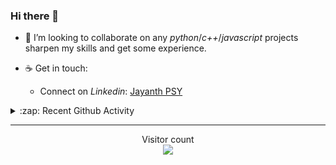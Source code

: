 ### Hi there 👋

<!-- - 🛠 I’m currently interning at [Tower Research Capital](https://www.tower-research.com/) in Core Engineering division. -->

- 👯 I’m looking to collaborate on any *python*/*c++*/*javascript* projects sharpen my skills and get some experience.

- ☕ Get in touch:
  +  Connect on *Linkedin*: [Jayanth PSY](https://www.linkedin.com/in/jayanth-p-b3924812a/)

<!--- ⚡ Fun fact: *Python* is older than *C++* and *Java*. -->

<!-- - :memo: The languages I use these days: 

<img src="https://wakatime.com/share/@j_tesla/e1311265-6285-4c3b-93d5-095ff9619aaf.png" width="700"/>
 -->
<details>
  <summary>:zap: Recent Github Activity</summary>
  
<!--START_SECTION:activity-->
1. ❗️ Closed issue [#18](https://github.com/chandrapavansai/distributed-queue/issues/18) in [chandrapavansai/distributed-queue](https://github.com/chandrapavansai/distributed-queue)
2. ❗️ Closed issue [#16](https://github.com/chandrapavansai/distributed-queue/issues/16) in [chandrapavansai/distributed-queue](https://github.com/chandrapavansai/distributed-queue)
3. ❗️ Closed issue [#17](https://github.com/chandrapavansai/distributed-queue/issues/17) in [chandrapavansai/distributed-queue](https://github.com/chandrapavansai/distributed-queue)
4. ❗️ Closed issue [#20](https://github.com/chandrapavansai/distributed-queue/issues/20) in [chandrapavansai/distributed-queue](https://github.com/chandrapavansai/distributed-queue)
5. 🎉 Merged PR [#95](https://github.com/j-tesla/space-shooter/pull/95) in [j-tesla/space-shooter](https://github.com/j-tesla/space-shooter)
<!--END_SECTION:activity-->

</details>

-----

<p align="center"> 
  Visitor count<br>
  <img src="https://profile-counter.glitch.me/j-tesla/count.svg" />
</p>












<!--
**j-tesla/j-tesla** is a ✨ _special_ ✨ repository because its `README.md` (this file) appears on your GitHub profile.

Here are some ideas to get you started:

- 🔭 I’m currently working on ...
- 🌱 I’m currently learning ...
- 👯 I’m looking to collaborate on ...
- 🤔 I’m looking for help with ...
- 💬 Ask me about ...
- 📫 How to reach me: ...
- 😄 Pronouns: ...
- ⚡ Fun fact: ...
-->

